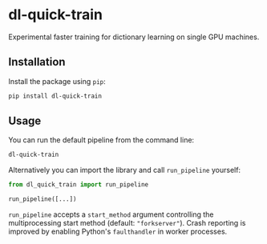 # dl-quick-train
Experimental faster training for dictionary learning on single GPU machines.

## Installation

Install the package using `pip`:

```bash
pip install dl-quick-train
```

## Usage

You can run the default pipeline from the command line:

```bash
dl-quick-train
```

Alternatively you can import the library and call `run_pipeline` yourself:

```python
from dl_quick_train import run_pipeline

run_pipeline([...])
```

`run_pipeline` accepts a `start_method` argument controlling the
multiprocessing start method (default: `"forkserver"`). Crash reporting is
improved by enabling Python's `faulthandler` in worker processes.
